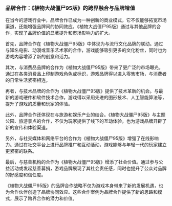 ### 品牌合作：《植物大战僵尸95版》的跨界融合与品牌增值

在当今的游戏行业中，品牌合作已成为一种创新的商业模式，它不仅能够拓宽市场渠道，还能增强品牌间的协同效应。《植物大战僵尸95版》通过与其他品牌的合作，实现了品牌价值的显著提升和市场影响力的扩大。

首先，品牌合作在《植物大战僵尸95版》中体现为与流行文化品牌的联动。通过与知名电影、动漫或音乐艺术家的合作，游戏能够吸引更多的文化粉丝，同时也为游戏内容增添了新的创意和活力。

其次，与消费品品牌的合作为《植物大战僵尸95版》带来了更广泛的市场曝光。通过在各类消费品上印制游戏角色或标识，游戏品牌得以进入零售市场，与消费者的日常生活紧密相连。

再者，与技术品牌的合作为《植物大战僵尸95版》提供了技术革新的机会。与最新的游戏硬件和软件技术合作，游戏得以采用先进的图形技术、人工智能算法等，提升了游戏的质量和玩家的体验。

此外，品牌合作还体现在与旅游和娱乐产业的结合。《植物大战僵尸95版》与主题公园、旅游景点的合作，不仅为玩家提供了线下的互动体验，也为游戏品牌开辟了新的宣传和体验渠道。

另外，与社交媒体和网络平台的合作为《植物大战僵尸95版》增强了在线影响力。通过在社交平台上进行品牌推广和互动活动，游戏能够与年轻一代的玩家建立更紧密的联系。

最后，与慈善机构的合作为《植物大战僵尸95版》增添了社会价值。通过参与公益活动或发起慈善募捐，游戏品牌展现了其社会责任感，同时也提升了公众对品牌的好感度和信任度。

《植物大战僵尸95版》的品牌合作战略不仅为游戏本身带来了新的发展机遇，也为合作伙伴创造了品牌协同效应。这些合作案例为品牌合作提供了新的思路和模式，展示了跨界合作的潜力和价值。